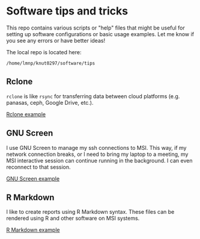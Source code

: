 # Software tips and tricks

This repo contains various scripts or "help" files that might be useful for setting up software configurations or basic usage examples. Let me know if you see any errors or have better ideas!

The local repo is located here:

    /home/lmnp/knut0297/software/tips


## Rclone

`rclone` is like `rsync` for transferring data between cloud platforms (e.g. panasas, ceph, Google Drive, etc.).


[Rclone example](rclone/readme.md)


## GNU Screen

I use GNU Screen to manage my ssh connections to MSI. This way, if my network connection breaks, or I need to bring my laptop to a meeting, my MSI interactive session can continue running in the background. I can even reconnect to that session.

[GNU Screen example](gnu_screen/readme.md)


## R Markdown

I like to create reports using R Markdown syntax. These files can be rendered using R and other software on MSI systems. 

[R Markdown  example](rmarkdown/readme.md)


